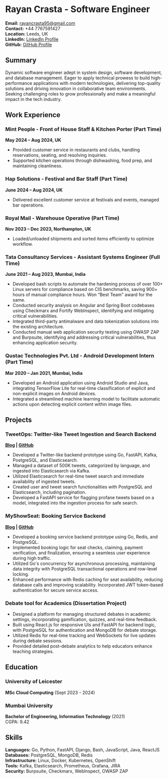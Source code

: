 # Rayan Crasta - Software Engineer

**Email:** rayancrasta95@gmail.com  
**Contact:** +44 7767591427  
**Location:** Leeds, UK  
**LinkedIn:** [LinkedIn Profile](https://rayancrasta.com)  
**GitHub:** [GitHub Profile](https://github.com/rayancrasta)

## Summary
Dynamic software engineer adept in system design, software development, and database management. Eager to apply technical prowess to build high-performance applications with modern technologies, delivering top-quality solutions and driving innovation in collaborative team environments. Seeking challenging roles to grow professionally and make a meaningful impact in the tech industry.

## Work Experience

### Mint People - Front of House Staff & Kitchen Porter (Part Time)  
**May 2024 – Aug 2024, UK**
- Provided customer service in restaurants and clubs, handling reservations, seating, and resolving inquiries.
- Supported kitchen operations through dishwashing, food prep, and maintaining cleanliness.

### Hap Solutions - Festival and Bar Staff (Part Time)  
**June 2024 – Aug 2024, UK**
- Delivered excellent customer service at festivals and events, managed bar operations.

### Royal Mail - Warehouse Operative (Part Time)  
**Nov 2023 – Dec 2023, Northampton, UK**
- Loaded/unloaded shipments and sorted items efficiently to optimize workflow.

### Tata Consultancy Services - Assistant Systems Engineer (Full Time)  
**June 2021 – Aug 2023, Mumbai, India**
- Developed bash scripts to automate the hardening process of over 100+ Linux servers for compliance based on CIS benchmarks, saving 900+ hours of manual compliance hours. Won “Best Team” award for the same.
- Conducted security analysis on Angular and Spring Boot codebases using Checkmarx and Fortify WebInspect, identifying and mitigating critical vulnerabilities.
- Integrated third-party antimalware and data tokenization solutions into the existing architecture.
- Conducted manual web application security testing using OWASP ZAP and Burpsuite, identifying and addressing critical vulnerabilities, thus enhancing application security.

### Qustac Technologies Pvt. Ltd - Android Development Intern (Part Time)  
**Mar 2020 – Jan 2021, Mumbai, India**
- Developed an Android application using Android Studio and Java, integrating TensorFlow Lite for real-time classification of explicit and non-explicit images on Android devices.
- Integrated a streamlined machine learning model to facilitate automatic actions upon detecting explicit content within image files.

## Projects

### TweetOps: Twitter-like Tweet Ingestion and Search Backend  
**[Blog](#) | [GitHub](#)**
- Developed a Twitter-like backend prototype using Go, FastAPI, Kafka, PostgreSQL, and Elasticsearch.
- Managed a dataset of 500K tweets, categorized by language, and ingested into Elasticsearch via Kafka.
- Utilized Elasticsearch for real-time tweet search and immediate availability of ingested tweets.
- Created user and tweet search functionalities with PostgreSQL and Elasticsearch, including pagination.
- Developed a FastAPI service for flagging profane tweets based on a model, integrated into the ingestion process for safe search.

### MyShowSeat: Booking Service Backend  
**[Blog](#) | [GitHub](#)**
- Developed a booking service backend prototype using Go, Redis, and PostgreSQL.
- Implemented booking logic for seat checks, claiming, payment verification, and finalization, ensuring a seamless user experience during high traffic.
- Utilized Go's concurrency for asynchronous processing, maintaining data integrity with PostgreSQL transactional operations and row-level locking.
- Enhanced performance with Redis caching for seat availability, reducing database calls and improving scalability. Incorporated JWT token-based authentication for secure service access.

### Debate tool for Academics (Dissertation Project)  
- Designed a platform for managing structured debates in academic settings, incorporating gamification, quizzes, and real-time feedback.
- Built using React.js for responsive UIs and FastAPI for backend logic, with PostgreSQL for authentication and MongoDB for debate storage.
- Utilized Redis for real-time tracking and WebSockets for live updates during debate sessions.
- Provided detailed post-debate analytics to help educators enhance teaching strategies.

## Education

### University of Leicester  
**MSc Cloud Computing** (Sept 2023 - 2024)

### Mumbai University  
**Bachelor of Engineering, Information Technology** (2021)  
CGPA: 9.42

## Skills

**Languages:** Go, Python, FastAPI, Django, Bash, JavaScript, Java, ReactJS  
**Databases:** PostgreSQL, MongoDB, Redis  
**Infrastructure:** Linux, Docker, Kubernetes, OpenShift  
**Tools:** Kafka, Elasticsearch, Prometheus, Grafana, JIRA  
**Security:** Burpsuite, Checkmarx, WebInspect, OWASP ZAP
